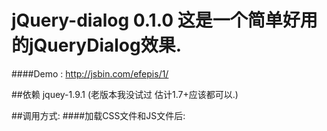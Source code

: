 jQuery-dialog 0.1.0
这是一个简单好用的jQueryDialog效果.
=======
####Demo : http://jsbin.com/efepis/1/ 

##依赖
jquey-1.9.1 (老版本我没试过 估计1.7+应该都可以.)
         
##调用方式:
####加载CSS文件和JS文件后:
    <script>
    var dialog = $.jdialog.create(content,name).show();
    /*
      content 是字符串内容可以是HTML
      name 是对象标识,当丢失对象句柄的时候可以用标识重新获得
    */
    <script>
    
##实例接口:
    show() 显示
    hide() 隐藏
    html(content) 重置内容
    reset() 重置内容
    
##主对象接口:
    $.jdialog.create(content,name); 创建一个新的dialog
    $.get(name); 根据name标识重新获得实例对象
